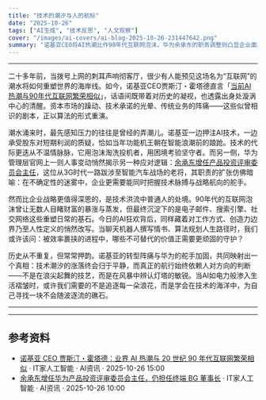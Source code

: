 ```yaml
---
title: "技术的潮汐与人的航标"
date: "2025-10-26"
tags: ["AI生成", "技术反思", "人文观察"]
cover: "/images/ai-covers/ai-blog-2025-10-26-231447642.png"
summary: "诺基亚CEO将AI热潮比作90年代互联网泡沫，华为余承东的职务调整则凸显企业面对技术浪潮时对战略舵手的依赖。在技术迭代的狂欢与阵痛中，真正的常量始终是人对方向的判断——无论是穿越周期的企业转型，还是个体在洪流中寻找立足之地的智慧。"
---
```


<!-- AI 生成文章元数据 -->
<!-- 生成时间: 2025-10-26T23:14:47.642Z -->
<!-- 新闻抓取时间: 2025-10-26T23:14:17.583Z -->
<!-- 新闻来源：AI资讯 2 条 -->

---

二十多年前，当拨号上网的刺耳声响彻客厅，很少有人能预见这场名为“互联网”的潮水将如何重塑世界的海岸线。如今，诺基亚CEO贾斯汀・霍塔德直言「[当前AI热潮与90年代互联网繁荣相似](https://www.ithome.com/0/892/440.htm)」，话语间既带着对历史的凝视，也透露出身处漩涡中心的清醒。资本市场的躁动、技术承诺的光晕、传统业务的阵痛——这些似曾相识的剧本，正以算法的形式重演。

潮水涌来时，最先感知压力的往往是曾经的弄潮儿。诺基亚一边押注AI技术，一边承受股东对短期利润的质疑，恰如当年功能机王朝在智能浪潮前的踉跄。技术的代际更迭从不温情脉脉，它用泡沫淘洗投机者，用困境考验坚守者。而另一侧，华为管理层官网上一则人事变动悄然揭示另一种应对逻辑：[余承东增任产品投资评审委员会主任](https://www.ithome.com/0/892/397.htm)，这位从3G时代一路跋涉至智能汽车战场的老将，其职责的扩张仿佛暗喻：在不确定性的迷雾中，企业更需要能同时把握技术脉搏与战略航向的舵手。

然而比企业战略更值得深思的，是技术洪流中普通人的处境。90年代的互联网泡沫曾让无数人目睹财富的暴涨与蒸发，但最终沉淀下的是电子邮件、搜索引擎、社交网络这些重塑日常的基石。今日的AI狂欢背后，同样藏着对工作方式、创造力边界乃至人性定义的悄然改写。当聊天机器人撰写情书、算法规划人生路径时，我们或许该问：被效率裹挟的进程中，哪些不可替代的价值正需要更顽固的守护？

历史从不重复，但常常押韵。诺基亚的转型阵痛与华为的舵手加固，共同映射出一个真相：技术潮汐的涨落终会归于平静，而真正的航行始终依赖人对方向的判断——不是在浪尖起舞的技艺，而是在风暴中辨认灯塔的敏锐。当AI如电力般渗入生活褶皱时，或许我们需要的不是追逐每一朵浪花，而是学会在技术的海洋中，为自己寻找一块不会随波逐流的礁石。

---

---

## 参考资料

- [诺基亚 CEO 贾斯汀・霍塔德：业界 AI 热潮与 20 世纪 90 年代互联网繁荣相似](https://www.ithome.com/0/892/440.htm) · IT家人工智能 · AI资讯 · 2025-10-26 15:00
- [余承东增任华为产品投资评审委员会主任，仍担任终端 BG 董事长](https://www.ithome.com/0/892/397.htm) · IT家人工智能 · AI资讯 · 2025-10-26 10:00